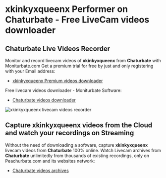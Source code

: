 # xkinkyxqueenx Performer on Chaturbate - Free LiveCam videos downloader

## Chaturbate Live Videos Recorder

Monitor and record livecam videos of **xkinkyxqueenx** from **Chaturbate** with Moniturbate.com
Get a premium trial for free by just and only registering with your Email address:
* [xkinkyxqueenx Premium videos downloader](https://moniturbate.com/request-demo-licence-key.html)

Free livecam videos downloader - Moniturbate Software:
* [Chaturbate videos downloader](https://moniturbate.com/moniturbate-download-software.html)

![xkinkyxqueenx livecam videos recorder](https://peachurnet.com/templates/moniturbate-software.png)


## Capture xkinkyxqueenx videos from the Cloud and watch your recordings on Streaming

Without the need of downloading a software, capture **xkinkyxqueenx** livecam videos from **Chaturbate** 100% online.
Watch Livecam archives from **Chaturbate** unlimitedly from thousands of existing recordings, only on Peachurbate.com and its websites network:
* [Chaturbate videos archives](https://peachurnet.com/)